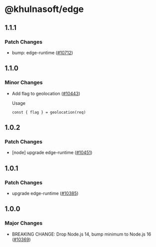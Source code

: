 # @khulnasoft/edge

## 1.1.1

### Patch Changes

- bump: edge-runtime ([#10712](https://github.com/khulnasoft/devship/pull/10712))

## 1.1.0

### Minor Changes

- Add flag to geolocation ([#10443](https://github.com/khulnasoft/devship/pull/10443))

  Usage

  ```
  const { flag } = geolocation(req)
  ```

## 1.0.2

### Patch Changes

- [node] upgrade edge-runtime ([#10451](https://github.com/khulnasoft/devship/pull/10451))

## 1.0.1

### Patch Changes

- upgrade edge-runtime ([#10385](https://github.com/khulnasoft/devship/pull/10385))

## 1.0.0

### Major Changes

- BREAKING CHANGE: Drop Node.js 14, bump minimum to Node.js 16 ([#10369](https://github.com/khulnasoft/devship/pull/10369))
